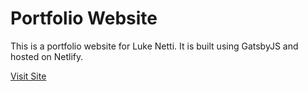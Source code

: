 <h1>Portfolio Website</h1>

This is a portfolio website for Luke Netti. It is built using GatsbyJS and hosted on Netlify.

<a href="https://lukenetti.com" target="_blank">Visit Site</a>
